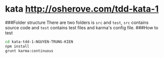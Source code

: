 # kata http://osherove.com/tdd-kata-1
###Folder structure
There are two folders is `src` and `test`, `src` contains source code and `test` contains test files and karma's config file.
###How to test
```sh
cd kata-tdd-1-NGUYEN-TRUNG-KIEN
npm install
grunt karma:continuous
```
